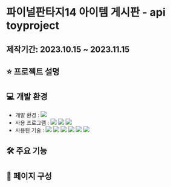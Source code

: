# 파이널판타지14 아이템 게시판 - api toyproject

## 제작기간: 2023.10.15 ~ 2023.11.15
## ⭐️ 프로젝트 설명
## 💻 개발 환경
+ 개발 환경 : <img src="https://img.shields.io/badge/windows10-0078D6?style=flat-square&logo=windows10&logoColor=white"/>
+ 사용 프로그램 : <img src="https://img.shields.io/badge/Vs code-007ACC?style=flat-square&logo=visualstudiocode&logoColor=white"/> <img src="https://img.shields.io/badge/Photoshop-31A8FF?style=flat-square&logo=adobephotoshop&logoColor=white"/> <img src="https://img.shields.io/badge/figma-F24E1E?style=flat-square&logo=figma&logoColor=white"/>
+ 사용된 기술 :
  <img src="https://img.shields.io/badge/React-61DAFB?style=flat-square&logo=react&logoColor=white"/> <img src="https://img.shields.io/badge/Sass-CC6699?style=flat-square&logo=sass&logoColor=white"/> <img src="https://img.shields.io/badge/StyledComponents-DB7093?style=flat-square&logo=styledcomponents&logoColor=white"/> <img src="https://img.shields.io/badge/Lodash-3492FF?style=flat-square&logo=lodash&logoColor=white"/> <img src="https://img.shields.io/badge/Gsap-88CE02?style=flat-square&logo=greensock&logoColor=white"/> <img src="https://img.shields.io/badge/Naver API-03C75A?style=flat-square&logo=naver&logoColor=white"/>
## 🛠️ 주요 기능
## 👀 페이지 구성
